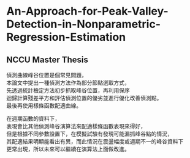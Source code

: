 # An-Approach-for-Peak-Valley-Detection-in-Nonparametric-Regression-Estimation
## NCCU Master Thesis

偵測曲線峰谷位置是個常見問題，  
本論文中提出一種偵測方法作為部分節點選取方式，  
先透過統計檢定方法初步抓取峰谷位置，再利用保序  
迴歸計算殘差平方和評估偵測位置的優劣並進行優化改善偵測點。  
最後再使用樣條函數配適曲線。  

在週期函數的資料下，  
表現會比其他偵測峰谷演算法來配適樣條函數表現來得好，  
但是根據不同參數設置下，在模擬試驗有發現可能漏抓峰谷點的情況，  
其配適結果明顯能看出有異，而此情況在震盪幅度或週期不一的峰谷資料下  
更常出現，所以未來可以繼續在演算法上面做改進。
